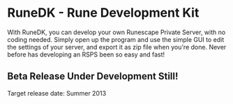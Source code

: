 # RuneDK - Rune Development Kit #
With RuneDK, you can develop your own Runescape Private Server, with no coding needed. Simply open up the program and use the simple GUI to edit the settings of your server, and export it as zip file when you're done. Never before has developing an RSPS been so easy and fast!

## Beta Release Under Development Still! ##
Target release date: Summer 2013